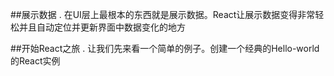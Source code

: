 ##展示数据
. 在UI层上最根本的东西就是展示数据。React让展示数据变得非常轻松并且自动定位并更新界面中数据变化的地方

##开始React之旅
. 让我们先来看一个简单的例子。创建一个经典的Hello-world的React实例
